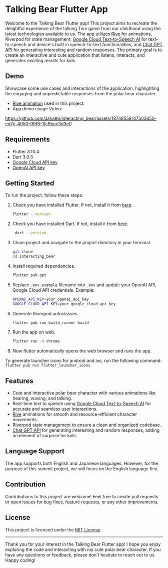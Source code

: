 # Talking Bear Flutter App

Welcome to the Talking Bear Flutter app! This project aims to recreate the delightful experience of the talking Tom game from our childhood using the latest technologies available to us. The app utilizes [Rive](https://rive.app/) for animations, Riverpod for state management, [Google Cloud Text-to-Speech AI](https://cloud.google.com/text-to-speech) for text-to-speech and device's built in speech-to-text functionalities, and [Chat GPT API](https://platform.openai.com/docs/api-reference/chat) for generating interesting and random responses. The primary goal is to create an interactive and cute application that listens, interacts, and generates exciting results for kids.

## Demo
Showcase some use cases and interactions of the application, highlighting the engaging and unpredictable responses from the polar bear character.
- [Rive animation](https://rive.app/community/5628-11215-wave-hear-and-talk) used in this project.
- App demo usage Video:

https://github.com/Jaha96/interacting_bear/assets/18748558/47503d50-ed7e-4050-99f8-1fc9bee3d3e0

## Requirements
- Flutter 3.10.4
- Dart 3.0.3
- [Google Cloud API key](https://support.google.com/googleapi/answer/6158862)
- [OpenAI API key](https://help.openai.com/en/articles/4936850-where-do-i-find-my-secret-api-key)

## Getting Started

To run the project, follow these steps:

1. Check you have installed Flutter. If not, install it from [here](https://flutter.dev/docs/get-started/install).
   ```bash
   flutter --version
   ```

2. Check you have installed Dart. If not, install it from [here](https://dart.dev/get-dart).
   ```bash
    dart --version
    ```
3. Clone project and navigate to the project directory in your terminal. 
    ```bash
    git clone
    cd interacting_bear
    ```
4. Install required dependencies.
    ```bash
    flutter pub get
    ```
5. Replace `.env.example` filename into `.env` and update your OpenAI API, Google Cloud API credentials. Example:
    ```bash
    OPENAI_API_KEY=your_openai_api_key
    GOOGLE_CLOUD_API_KEY=your_google_cloud_api_key
    ```
6. Generate Riverpod autoclasses.
    ```bash
    flutter pub run build_runner build
    ```
7. Run the app on web.
    ```bash
    flutter run -d chrome
    ```
8. Now flutter automatically opens the web browser and runs the app.

To generate launcher icons for android and ios, run the following command:
```flutter pub run flutter_launcher_icons```


## Features

- Cute and interactive polar bear character with various animations like hearing, waving, and talking.
- Real-time text to speech using [Google Cloud Text-to-Speech AI](https://cloud.google.com/text-to-speech) for accurate and seamless user interactions.
- [Rive](https://rive.app/) animations for smooth and resource-efficient character movements.
- Riverpod state management to ensure a clean and organized codebase.
- [Chat GPT API](https://platform.openai.com/docs/api-reference/chat) for generating interesting and random responses, adding an element of surprise for kids.

## Language Support

The app supports both English and Japanese languages. However, for the purpose of this summit project, we will focus on the English language first.

## Contribution

Contributions to this project are welcome! Feel free to create pull requests or open issues for bug fixes, feature requests, or any other improvements.

## License

This project is licensed under the [MIT License](LICENSE).

---

Thank you for your interest in the Talking Bear Flutter app! I hope you enjoy exploring the code and interacting with my cute polar bear character. If you have any questions or feedback, please don't hesitate to reach out to us. Happy coding!
